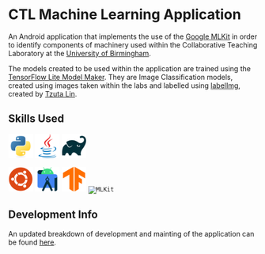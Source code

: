 # CTL Machine Learning Application

An Android application that implements the use of the [Google MLKit](https://developers.google.com/ml-kit/) in order to identify components of machinery used within the Collaborative Teaching Laboratory at the [University of Birmingham](https://www.birmingham.ac.uk/index.aspx).

The models created to be used within the application are trained using the [TensorFlow Lite Model Maker](https://www.tensorflow.org/lite/models/modify/model_maker). They are Image Classification models, created using images taken within the labs and labelled using [labelImg](https://github.com/tzutalin/labelImg), created by [Tzuta Lin](http://tzutalin.github.io/).

## Skills Used

<code><img height="50" src="https://github.com/devicons/devicon/blob/master/icons/python/python-original.svg" alt="python"></code>
<code><img height="50" src="https://github.com/devicons/devicon/blob/master/icons/java/java-original.svg" alt="java"></code>
<code><img height="50" src="https://github.com/devicons/devicon/blob/master/icons/gradle/gradle-plain.svg" alt="gradle"></code>

<code><img height="50" src="https://github.com/devicons/devicon/blob/master/icons/ubuntu/ubuntu-plain.svg" alt="ubuntu"></code>
<code><img height="50" src="https://github.com/devicons/devicon/blob/master/icons/androidstudio/androidstudio-original.svg" alt="AndroidStudio"></code>
<code><img height="50" src="https://github.com/devicons/devicon/blob/master/icons/tensorflow/tensorflow-original.svg" alt="TensorFlow"></code>
<code><img height="50" src="https://developers.google.com/ml-kit/images/homepage/hero.png" alt="MLKit"></code>

## Development Info

An updated breakdown of development and mainting of the application can be found [here](https://github.com/Jack-Development/CTLMachineLearning/blob/main/CTL_AR_Training_Documentation_2_0.pdf).
